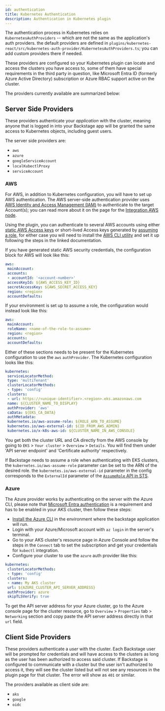 ```yaml
---
id: authentication
title: Kubernetes Authentication
description: Authentication in Kubernetes plugin
---
```


The authentication process in Kubernetes relies on `KubernetesAuthProviders` --
which are not the same as the application's auth providers. the default
providers are defined in
`plugins/kubernetes-react/src/kubernetes-auth-provider/KubernetesAuthProviders.ts`;
you can add custom providers there if needed.

These providers are configured so your Kubernetes plugin can locate and access
the clusters you have access to, some of them have special requirements in the
third party in question, like Microsoft Entra ID (formerly Azure Active
Directory) subscription or Azure RBAC support active on the cluster.

The providers currently available are summarized below:

## Server Side Providers

These providers authenticate your _application_ with the cluster, meaning anyone
that is logged in into your Backstage app will be granted the same access to
Kubernetes objects, including guest users.

The server side providers are:

- `aws`
- `azure`
- `googleServiceAccount`
- `localKubectlProxy`
- `serviceAccount`

### AWS

For AWS, in addition to Kubernetes configuration, you will have to set up
AWS authentication. The AWS server-side authentication provider uses [AWS
Identity and Access Management (IAM)][3] to authenticate to the target
Account(s); you can read more about it on the page for the [Integration AWS
node][4].

Using the plugin, you can authenticate to several AWS accounts using either
[static AWS Access keys][5] or short-lived Access keys generated by [assuming a
role][6], for either case you will need to install the [AWS CLI utility][7] and
set it up following the steps in the linked documentation.

If you have generated static AWS security credentials, the configuration block
for AWS will look like this:

```yaml
aws:
 mainAccount:
 accounts:
 - accountId: '<account-number>'
 accessKeyId: ${AWS_ACCESS_KEY_ID}
 secretAccessKey: ${AWS_SECRET_ACCESS_KEY}
 region: <region>
 accountDefaults:
```

If your environment is set up to assume a role, the configuration would instead
look like this:

```yaml
aws:
 mainAccount:
 roleName: <name-of-the-role-to-assume>
 region: <region>
 accounts:
 accountDefaults:
```

Either of these sections needs to be present for the Kubernetes configuration to
use the `aws` `authProvider`. The Kubernetes configuration looks like this:

```yaml
kubernetes:
 serviceLocatorMethod:
 type: 'multiTenant'
 clusterLocatorMethods:
 - type: 'config'
 clusters:
 - url: https://<unique-identifier>.<region>.eks.amazonaws.com
 name: ${CLUSTER_NAME_TO_DISPLAY}
 authProvider: 'aws'
 caData: ${EKS_CA_DATA}
 authMetadata:
 kubernetes.io/aws-assume-role: ${ROLE_ARN_TO_ASSUME}
 kubernetes.io/aws-external-id: ${ID_FROM_AWS_ADMIN}
 kubernetes.io/x-k8s-aws-id: ${CLUSTER_NAME_IN_AWS_CONSOLE}
```

You get both the cluster URL and CA directly from the AWS console by going to
`EKS` > `Your cluster` > `Overview` > `Details`. You will find them under 'API
server endpoint' and 'Certificate authority' respectively.

If Backstage needs to assume a role when authenticating with EKS clusters, the
`kubernetes.io/aws-assume-role` parameter can be set to the ARN of the desired
role. the `kubernetes.io/aws-external-id` parameter in the config corresponds to
the `ExternalId` parameter of the [`AssumeRole` API in STS][8].

### Azure

The Azure provider works by authenticating on the server with the Azure CLI,
please note that [Microsoft Entra authentication][1] is a requirement and has to
be enabled in your AKS cluster, then follow these steps:

- [Install the Azure CLI][2] in the environment where the backstage application
 will run.
- Login with your Azure/Microsoft account with `az login` in the server's
 terminal.
- Go to your AKS cluster's resource page in Azure Console and follow the steps
 in the `Connect` tab to set the subscription and get your credentials for
 `kubectl` integration.
- Configure your cluster to use the `azure` auth provider like this:

```yaml
kubernetes:
 clusterLocatorMethods:
 - type: 'config'
 clusters:
 - name: My AKS cluster
 url: ${AZURE_CLUSTER_API_SERVER_ADDRESS}
 authProvider: azure
 skipTLSVerify: true
```

To get the API server address for your Azure cluster, go to the Azure console
page for the cluster resource, go to `Overview` > `Properties` tab >
`Networking` section and copy paste the API server address directly in that
`url` field.

## Client Side Providers

These providers authenticate a _user_ with the cluster. Each Backstage user will
be prompted for credentials and will have access to the clusters as long as the
user has been authorized to access said cluster. If Backstage is configured to
communicate with a cluster but the user isn't authorized to access it, they will
see the cluster listed but will not see any resources in the plugin page for
that cluster. The error will show as `401` or similar.

The providers available as client side are:

- `aks`
- `google`
- `oidc`

[1]: https://docs.microsoft.com/en-us/azure/aks/managed-aad
[2]: https://docs.microsoft.com/en-us/cli/azure/install-azure-cli?view=azure-cli-latest
[3]: https://docs.aws.amazon.com/IAM/latest/UserGuide/when-to-use-iam.html
[4]: https://github.com/backstage/backstage/blob/master/packages/integration-aws-node/README.md
[5]: https://docs.aws.amazon.com/IAM/latest/UserGuide/id_credentials_access-keys.html
[6]: https://docs.aws.amazon.com/IAM/latest/UserGuide/id_roles_use.html
[7]: https://docs.aws.amazon.com/cli/latest/userguide/getting-started-install.html
[8]: https://docs.aws.amazon.com/STS/latest/APIReference/API_AssumeRole.html#API_AssumeRole_RequestParameters
